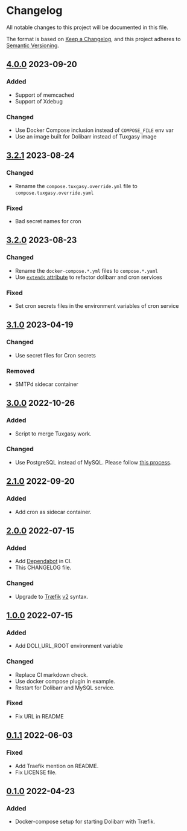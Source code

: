 # Changelog

All notable changes to this project will be documented in this file.

The format is based on [Keep a Changelog](https://keepachangelog.com/en/1.0.0/),
and this project adheres to [Semantic Versioning](https://semver.org/spec/v2.0.0.html).

<!-- markdownlint-configure-file { "MD024": { "allow_different_nesting": true } } -->

## [4.0.0] 2023-09-20

### Added

- Support of memcached
- Support of Xdebug

### Changed

- Use Docker Compose inclusion instead of `COMPOSE_FILE` env var
- Use an image built for Dolibarr instead of Tuxgasy image

## [3.2.1] 2023-08-24

### Changed

- Rename the `compose.tuxgasy.override.yml` file to `compose.tuxgasy.override.yaml`

### Fixed

- Bad secret names for cron

## [3.2.0] 2023-08-23

### Changed

- Rename the `docker-compose.*.yml` files to `compose.*.yaml`
- Use [`extends` attribute](https://docs.docker.com/compose/compose-file/05-services/#extends) to refactor dolibarr and
  cron services

### Fixed

- Set cron secrets files in the environment variables of cron service

## [3.1.0] 2023-04-19

### Changed

- Use secret files for Cron secrets

### Removed

- SMTPd sidecar container

## [3.0.0] 2022-10-26

### Added

- Script to merge Tuxgasy work.

### Changed

- Use PostgreSQL instead of MySQL. Please follow [this process](https://wiki.dolibarr.org/index.php?title=FAQ_Migrate_my_Mysql_database_to_PostgreSQL).

## [2.1.0] 2022-09-20

### Added

- Add cron as sidecar container.

## [2.0.0] 2022-07-15

### Added

- Add [Dependabot](https://github.com/dependabot) in CI.
- This CHANGELOG file.

### Changed

- Upgrade to [Træfik](https://traefik.io/) [v2](https://doc.traefik.io/traefik/migration/v1-to-v2/) syntax.

## [1.0.0] 2022-07-15

### Added

- Add DOLI_URL_ROOT environment variable

### Changed

- Replace CI markdown check.
- Use docker compose plugin in example.
- Restart for Dolibarr and MySQL service.

### Fixed

- Fix URL in README

## [0.1.1] 2022-06-03

### Fixed

- Add Traefik mention on README.
- Fix LICENSE file.

## [0.1.0] 2022-04-23

### Added

- Docker-compose setup for starting Dolibarr with Træfik.

[4.0.0]: https://github.com/solution-libre/docker-dolibarr/compare/v3.2.1...v4.0.0
[3.2.1]: https://github.com/solution-libre/docker-dolibarr/compare/v3.2.0...v3.2.1
[3.2.0]: https://github.com/solution-libre/docker-dolibarr/compare/v3.1.0...v3.2.0
[3.1.0]: https://github.com/solution-libre/docker-dolibarr/compare/v3.0.0...v3.1.0
[3.0.0]: https://github.com/solution-libre/docker-dolibarr/compare/v2.1.0...v3.0.0
[2.1.0]: https://github.com/solution-libre/docker-dolibarr/compare/v2.0.0...v2.1.0
[2.0.0]: https://github.com/solution-libre/docker-dolibarr/compare/v1.0.0...v2.0.0
[1.0.0]: https://github.com/solution-libre/docker-dolibarr/compare/v0.1.1...v1.0.0
[0.1.1]: https://github.com/solution-libre/docker-dolibarr/compare/v0.1.0...v0.1.1
[0.1.0]: https://github.com/solution-libre/docker-dolibarr/releases/tag/v0.1.0
